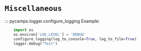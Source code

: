 # `Miscellaneous`

::: pycamps.logger.configure_logging
Example:
```python
    import os
    os.environ['LOG_LEVEL'] = 'DEBUG'
    configure_logging(log_to_console=True, log_to_file=True)
    logger.debug("Test")
```